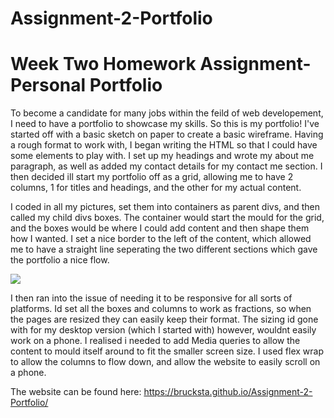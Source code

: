 # Assignment-2-Portfolio

<h1> Week Two Homework Assignment- Personal Portfolio </h1>

To become a candidate for many jobs within the feild of web developement, I need to have a portfolio to showcase my skills. So this is my portfolio!
I've started off with a basic sketch on paper to create a basic wireframe. Having a rough format to work with, I began writing the HTML so that I could have some elements to play with. I set up my headings and wrote my about me paragraph, as well as added my contact details for my contact me section. I then decided ill start my portfolio off as a grid, allowing me to have 2 columns, 1 for titles and headings, and the other for my actual content. 

I coded in all my pictures, set them into containers as parent divs, and then called my child divs boxes. The container would start the mould for the grid, and the boxes would be where I could add content and then shape them how I wanted. I set a nice border to the left of the content, which allowed me to have a straight line seperating the two different sections which gave the portfolio a nice flow. 

<img src='C:\Users\peter\Assignment-2-Portfolio\Photo-of-site.png'>


I then ran into the issue of needing it to be responsive for all sorts of platforms. Id set all the boxes and columns to work as fractions, so when the pages are resized they can easily keep their format. The sizing id gone with for my desktop version (which I started with) however, wouldnt easily work on a phone. I realised i needed to add Media queries to allow the content to mould itself around to fit the smaller screen size. I used flex wrap to allow the columns to flow down, and allow the website to easily scroll on a phone.

The website can be found here: https://brucksta.github.io/Assignment-2-Portfolio/
